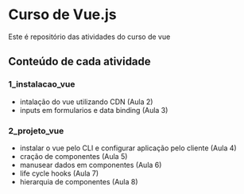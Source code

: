 # Curso de Vue.js

Este é repositório das atividades do curso de vue

## Conteúdo de cada atividade

### 1_instalacao_vue
- intalação do vue utilizando CDN (Aula 2)
- inputs em formularios e data binding (Aula 3)

### 2_projeto_vue
- instalar o vue pelo CLI e configurar aplicação pelo cliente (Aula 4)
- cração de componentes (Aula 5)
- manusear dados em componentes (Aula 6)
- life cycle hooks (Aula 7)
- hierarquia de componentes (Aula 8)